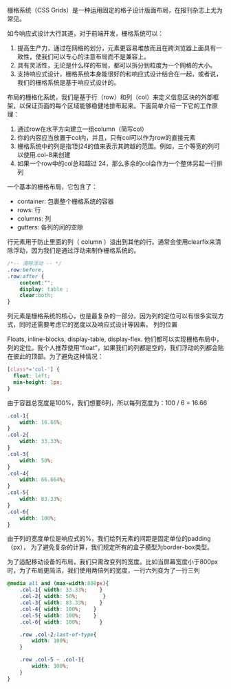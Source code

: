 栅格系统（CSS Grids）是一种运用固定的格子设计版面布局，在报刊杂志上尤为常见。

如今响应式设计大行其道，对于前端开发，栅格系统可以：

1. 提高生产力，通过在网格的划分，元素更容易堆放而且在跨浏览器上面具有一致性，使我们可以专心的注意布局而不是兼容上。
2. 具有灵活性，无论是什么样的布局，都可以拆分到粒度为一个网格的大小。
3. 支持响应式设计，栅格系统本身能很好的和响应式设计结合在一起，或者说，我们的栅格系统是基于响应式设计的。




布局的栅格化系统，我们是基于行（row）和列（col）来定义信息区块的外部框架，以保证页面的每个区域能够稳健地排布起来。下面简单介绍一下它的工作原理：
1. 通过row在水平方向建立一组column（简写col）
2. 你的内容应当放置于col内，并且，只有col可以作为row的直接元素
3. 栅格系统中的列是指1到24的值来表示其跨越的范围。例如，三个等宽的列可以使用.col-8来创建
4. 如果一个row中的col总和超过 24，那么多余的col会作为一个整体另起一行排列


一个基本的栅格布局，它包含了：
* container: 包裹整个栅格系统的容器
* rows: 行
* columns: 列
* gutters: 各列的间的空隙

行元素用于防止里面的列（ column ）溢出到其他的行。通常会使用clearfix来清除浮动，因为我们是通过浮动来制作栅格系统的。
```css
/*-- 清除浮动 -- */ 
.row:before, 
.row:after {
    content:"";
    display: table ;
    clear:both;
}
```

列元素是栅格系统的核心，也是最复杂的一部分。因为列的定位可以有很多实现方式，同时还需要考虑它的宽度以及响应式设计等因素。
列的位置

Floats, inline-blocks, display-table, display-flex. 他们都可以实现栅格布局中，列的定位。我个人推荐使用“float”，如果我们的列都是空的，我们浮动的列都会贴在彼此的顶部。为了避免这种情况：
```css
[class*='col-'] {
  float: left;
  min-height: 1px; 
}
```
由于容器总宽度是100%，我们想要6列，所以每列宽度为：100 / 6 = 16.66
```css
.col-1{
    width: 16.66%; 
}
.col-2{
    width: 33.33%; 
}
.col-3{
    width: 50%; 
}
.col-4{
    width: 66.664%;
}
.col-5{
    width: 83.33%;
}
.col-6{
    width: 100%;
}
```
由于列的宽度单位是响应式的%，我们给列元素的间距是固定单位的padding（px），
为了避免复杂的计算，我们规定所有的盒子模型为border-box类型。


为了适配移动设备的布局，我们只需改变列的宽度。比如当屏幕宽度小于800px时，为了布局更简洁，我们使用两倍列的宽度，一行六列变为了一行三列


```css
@media all and (max-width:800px){
    .col-1{ width: 33.33%;    }
    .col-2{ width: 50%;        }
    .col-3{ width: 83.33%;    }
    .col-4{ width: 100%;    }
    .col-5{ width: 100%;    }
    .col-6{ width: 100%;      }

    .row .col-2:last-of-type{
        width: 100%; 
    }

    .row .col-5 ~ .col-1{
        width: 100%; 
    }
}

```

